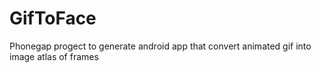# GifToFace
Phonegap progect to generate android app that convert animated gif into image atlas of frames
